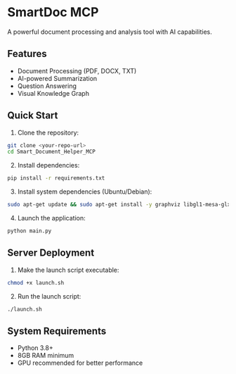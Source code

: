 # SmartDoc MCP 

A powerful document processing and analysis tool with AI capabilities.

## Features
- Document Processing (PDF, DOCX, TXT)
- AI-powered Summarization
- Question Answering
- Visual Knowledge Graph

## Quick Start

1. Clone the repository:
```bash
git clone <your-repo-url>
cd Smart_Document_Helper_MCP
```

2. Install dependencies:
```bash
pip install -r requirements.txt
```

3. Install system dependencies (Ubuntu/Debian):
```bash
sudo apt-get update && sudo apt-get install -y graphviz libgl1-mesa-glx libglib2.0-0
```

4. Launch the application:
```bash
python main.py
```

## Server Deployment

1. Make the launch script executable:
```bash
chmod +x launch.sh
```

2. Run the launch script:
```bash
./launch.sh
```


## System Requirements
- Python 3.8+
- 8GB RAM minimum
- GPU recommended for better performance
